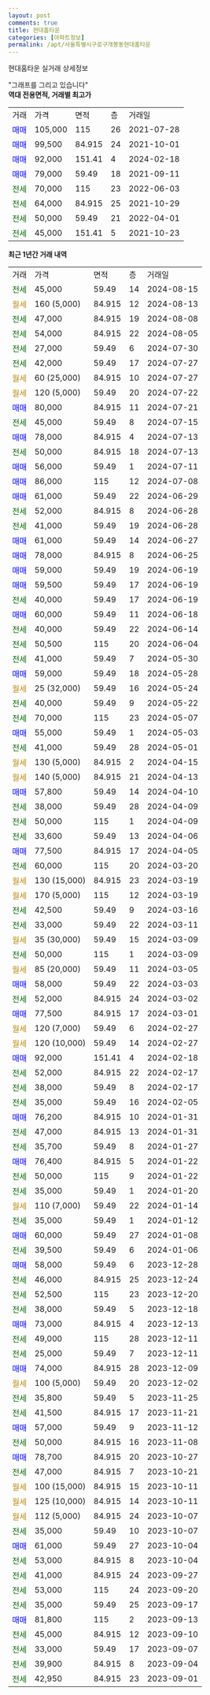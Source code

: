 ```yaml
---
layout: post
comments: true
title: 현대홈타운
categories: [아파트정보]
permalink: /apt/서울특별시구로구개봉동현대홈타운
---
```


현대홈타운 실거래 상세정보

<script type="text/javascript">
  google.charts.load('current', {'packages':['line', 'corechart']});
  google.charts.setOnLoadCallback(drawChart);

  function drawChart() {
    var data = new google.visualization.DataTable();
    data.addColumn('date', '거래일');
    data.addColumn('number', "매매");
    data.addColumn('number', "전세");
    data.addColumn('number', "전매");

    data.addRows([[new Date(Date.parse("2024-08-15")), null, 45000, null], [new Date(Date.parse("2024-08-13")), null, null, null], [new Date(Date.parse("2024-08-08")), null, 47000, null], [new Date(Date.parse("2024-08-05")), null, 54000, null], [new Date(Date.parse("2024-07-30")), null, 27000, null], [new Date(Date.parse("2024-07-27")), null, 42000, null], [new Date(Date.parse("2024-07-27")), null, null, null], [new Date(Date.parse("2024-07-22")), null, null, null], [new Date(Date.parse("2024-07-21")), 80000, null, null], [new Date(Date.parse("2024-07-15")), null, 45000, null], [new Date(Date.parse("2024-07-13")), 78000, null, null], [new Date(Date.parse("2024-07-13")), null, 50000, null], [new Date(Date.parse("2024-07-11")), 56000, null, null], [new Date(Date.parse("2024-07-08")), 86000, null, null], [new Date(Date.parse("2024-06-29")), 61000, null, null], [new Date(Date.parse("2024-06-28")), null, 52000, null], [new Date(Date.parse("2024-06-28")), null, 41000, null], [new Date(Date.parse("2024-06-27")), 61000, null, null], [new Date(Date.parse("2024-06-25")), 78000, null, null], [new Date(Date.parse("2024-06-19")), 59000, null, null], [new Date(Date.parse("2024-06-19")), 59500, null, null], [new Date(Date.parse("2024-06-19")), null, 40000, null], [new Date(Date.parse("2024-06-18")), 60000, null, null], [new Date(Date.parse("2024-06-14")), null, 40000, null], [new Date(Date.parse("2024-06-04")), null, 50500, null], [new Date(Date.parse("2024-05-30")), null, 41000, null], [new Date(Date.parse("2024-05-28")), 59000, null, null], [new Date(Date.parse("2024-05-24")), null, null, null], [new Date(Date.parse("2024-05-22")), null, 40000, null], [new Date(Date.parse("2024-05-07")), null, 70000, null], [new Date(Date.parse("2024-05-03")), 55000, null, null], [new Date(Date.parse("2024-05-01")), null, 41000, null], [new Date(Date.parse("2024-04-15")), null, null, null], [new Date(Date.parse("2024-04-13")), null, null, null], [new Date(Date.parse("2024-04-10")), 57800, null, null], [new Date(Date.parse("2024-04-09")), null, 38000, null], [new Date(Date.parse("2024-04-09")), null, 50000, null], [new Date(Date.parse("2024-04-06")), null, 33600, null], [new Date(Date.parse("2024-04-05")), 77500, null, null], [new Date(Date.parse("2024-03-20")), null, 60000, null], [new Date(Date.parse("2024-03-19")), null, null, null], [new Date(Date.parse("2024-03-19")), null, null, null], [new Date(Date.parse("2024-03-16")), null, 42500, null], [new Date(Date.parse("2024-03-11")), null, 33000, null], [new Date(Date.parse("2024-03-09")), null, null, null], [new Date(Date.parse("2024-03-09")), null, 50000, null], [new Date(Date.parse("2024-03-05")), null, null, null], [new Date(Date.parse("2024-03-03")), 58000, null, null], [new Date(Date.parse("2024-03-02")), null, 52000, null], [new Date(Date.parse("2024-03-01")), 77500, null, null], [new Date(Date.parse("2024-02-27")), null, null, null], [new Date(Date.parse("2024-02-27")), null, null, null], [new Date(Date.parse("2024-02-18")), 92000, null, null], [new Date(Date.parse("2024-02-17")), null, 52000, null], [new Date(Date.parse("2024-02-17")), null, 38000, null], [new Date(Date.parse("2024-02-05")), null, 35000, null], [new Date(Date.parse("2024-01-31")), 76200, null, null], [new Date(Date.parse("2024-01-31")), null, 47000, null], [new Date(Date.parse("2024-01-27")), null, 35700, null], [new Date(Date.parse("2024-01-22")), 76400, null, null], [new Date(Date.parse("2024-01-22")), null, 50000, null], [new Date(Date.parse("2024-01-20")), null, 35000, null], [new Date(Date.parse("2024-01-14")), null, null, null], [new Date(Date.parse("2024-01-12")), null, 35000, null], [new Date(Date.parse("2024-01-08")), 60000, null, null], [new Date(Date.parse("2024-01-06")), null, 39500, null], [new Date(Date.parse("2023-12-28")), 58000, null, null], [new Date(Date.parse("2023-12-24")), null, 46000, null], [new Date(Date.parse("2023-12-20")), null, 52500, null], [new Date(Date.parse("2023-12-18")), null, 38000, null], [new Date(Date.parse("2023-12-13")), 73000, null, null], [new Date(Date.parse("2023-12-11")), null, 49000, null], [new Date(Date.parse("2023-12-11")), null, 25000, null], [new Date(Date.parse("2023-12-09")), 74000, null, null], [new Date(Date.parse("2023-12-02")), null, null, null], [new Date(Date.parse("2023-11-25")), null, 35800, null], [new Date(Date.parse("2023-11-21")), null, 41500, null], [new Date(Date.parse("2023-11-12")), 57000, null, null], [new Date(Date.parse("2023-11-08")), null, 50000, null], [new Date(Date.parse("2023-10-27")), 78700, null, null], [new Date(Date.parse("2023-10-21")), null, 47000, null], [new Date(Date.parse("2023-10-11")), null, null, null], [new Date(Date.parse("2023-10-11")), null, null, null], [new Date(Date.parse("2023-10-07")), null, null, null], [new Date(Date.parse("2023-10-07")), null, 35000, null], [new Date(Date.parse("2023-10-04")), 61000, null, null], [new Date(Date.parse("2023-10-04")), null, 53000, null], [new Date(Date.parse("2023-09-27")), null, 41000, null], [new Date(Date.parse("2023-09-20")), null, 53000, null], [new Date(Date.parse("2023-09-17")), null, 35000, null], [new Date(Date.parse("2023-09-13")), 81800, null, null], [new Date(Date.parse("2023-09-10")), null, 45000, null], [new Date(Date.parse("2023-09-07")), null, 33000, null], [new Date(Date.parse("2023-09-04")), null, 39900, null], [new Date(Date.parse("2023-09-01")), null, 42950, null]]);

    var options = {
      hAxis: {
        format: 'yyyy/MM/dd'
      },    
      lineWidth: 0,
      pointsVisible: true,    
      title: '최근 1년간 유형별 실거래가 분포',
      legend: { position: 'bottom' }
    };

    var formatter = new google.visualization.NumberFormat({pattern:'###,###'} );
    formatter.format(data, 1);
    formatter.format(data, 2);
    
    setTimeout(function() {
        var chart = new google.visualization.LineChart(document.getElementById('columnchart_material'));
        chart.draw(data, (options));
        document.getElementById('loading').style.display = 'none';
    }, 200);
  }
</script>


<div id="loading" style="z-index:20; display: block; margin-left: 0px">"그래프를 그리고 있습니다"</div>
<div id="columnchart_material" style="width: 95%; margin-left: 0px; display: block"></div>
<!-- contents start -->
<b>역대 전용면적, 거래별 최고가</b>
<table class="sortable">
    <tr>
      <td>거래</td>
      <td>가격</td>
      <td>면적</td>
      <td>층</td>
      <td>거래일</td>
    </tr>
        <tr>
          <td><a style="color: blue">매매</a></td>
          <td>105,000</td>
          <td>115</td>
          <td>26</td>
          <td>2021-07-28</td>
        </tr>            <tr>
          <td><a style="color: blue">매매</a></td>
          <td>99,500</td>
          <td>84.915</td>
          <td>24</td>
          <td>2021-10-01</td>
        </tr>            <tr>
          <td><a style="color: blue">매매</a></td>
          <td>92,000</td>
          <td>151.41</td>
          <td>4</td>
          <td>2024-02-18</td>
        </tr>            <tr>
          <td><a style="color: blue">매매</a></td>
          <td>79,000</td>
          <td>59.49</td>
          <td>18</td>
          <td>2021-09-11</td>
        </tr>        
        <tr>
              <td><a style="color: darkgreen">전세</a></td>
              <td>70,000</td>
              <td>115</td>
              <td>23</td>
              <td>2022-06-03</td>
            </tr>            <tr>
              <td><a style="color: darkgreen">전세</a></td>
              <td>64,000</td>
              <td>84.915</td>
              <td>25</td>
              <td>2021-10-29</td>
            </tr>            <tr>
              <td><a style="color: darkgreen">전세</a></td>
              <td>50,000</td>
              <td>59.49</td>
              <td>21</td>
              <td>2022-04-01</td>
            </tr>            <tr>
              <td><a style="color: darkgreen">전세</a></td>
              <td>45,000</td>
              <td>151.41</td>
              <td>5</td>
              <td>2021-10-23</td>
            </tr>        
    
</table>

<b>최근 1년간 거래 내역</b>

<table class="sortable">
    <tr>
      <td>거래</td>
      <td>가격</td>
      <td>면적</td>
      <td>층</td>
      <td>거래일</td>
    </tr>
    <tr>
      <td><a style="color: darkgreen">전세</a></td>
      <td>45,000</td>
      <td>59.49</td>
      <td>14</td>
      <td>2024-08-15</td>
    </tr>          <tr>
      <td><a style="color: darkgoldenrod">월세</a></td>
      <td>160 (5,000)</td>
      <td>84.915</td>
      <td>12</td>
      <td>2024-08-13</td>
    </tr>          <tr>
      <td><a style="color: darkgreen">전세</a></td>
      <td>47,000</td>
      <td>84.915</td>
      <td>19</td>
      <td>2024-08-08</td>
    </tr>          <tr>
      <td><a style="color: darkgreen">전세</a></td>
      <td>54,000</td>
      <td>84.915</td>
      <td>22</td>
      <td>2024-08-05</td>
    </tr>          <tr>
      <td><a style="color: darkgreen">전세</a></td>
      <td>27,000</td>
      <td>59.49</td>
      <td>6</td>
      <td>2024-07-30</td>
    </tr>          <tr>
      <td><a style="color: darkgreen">전세</a></td>
      <td>42,000</td>
      <td>59.49</td>
      <td>17</td>
      <td>2024-07-27</td>
    </tr>          <tr>
      <td><a style="color: darkgoldenrod">월세</a></td>
      <td>60 (25,000)</td>
      <td>84.915</td>
      <td>10</td>
      <td>2024-07-27</td>
    </tr>          <tr>
      <td><a style="color: darkgoldenrod">월세</a></td>
      <td>120 (5,000)</td>
      <td>59.49</td>
      <td>20</td>
      <td>2024-07-22</td>
    </tr>          <tr>
      <td><a style="color: blue">매매</a></td>
      <td>80,000</td>
      <td>84.915</td>
      <td>11</td>
      <td>2024-07-21</td>
    </tr>          <tr>
      <td><a style="color: darkgreen">전세</a></td>
      <td>45,000</td>
      <td>59.49</td>
      <td>8</td>
      <td>2024-07-15</td>
    </tr>          <tr>
      <td><a style="color: blue">매매</a></td>
      <td>78,000</td>
      <td>84.915</td>
      <td>4</td>
      <td>2024-07-13</td>
    </tr>          <tr>
      <td><a style="color: darkgreen">전세</a></td>
      <td>50,000</td>
      <td>84.915</td>
      <td>18</td>
      <td>2024-07-13</td>
    </tr>          <tr>
      <td><a style="color: blue">매매</a></td>
      <td>56,000</td>
      <td>59.49</td>
      <td>1</td>
      <td>2024-07-11</td>
    </tr>          <tr>
      <td><a style="color: blue">매매</a></td>
      <td>86,000</td>
      <td>115</td>
      <td>12</td>
      <td>2024-07-08</td>
    </tr>          <tr>
      <td><a style="color: blue">매매</a></td>
      <td>61,000</td>
      <td>59.49</td>
      <td>22</td>
      <td>2024-06-29</td>
    </tr>          <tr>
      <td><a style="color: darkgreen">전세</a></td>
      <td>52,000</td>
      <td>84.915</td>
      <td>8</td>
      <td>2024-06-28</td>
    </tr>          <tr>
      <td><a style="color: darkgreen">전세</a></td>
      <td>41,000</td>
      <td>59.49</td>
      <td>19</td>
      <td>2024-06-28</td>
    </tr>          <tr>
      <td><a style="color: blue">매매</a></td>
      <td>61,000</td>
      <td>59.49</td>
      <td>14</td>
      <td>2024-06-27</td>
    </tr>          <tr>
      <td><a style="color: blue">매매</a></td>
      <td>78,000</td>
      <td>84.915</td>
      <td>8</td>
      <td>2024-06-25</td>
    </tr>          <tr>
      <td><a style="color: blue">매매</a></td>
      <td>59,000</td>
      <td>59.49</td>
      <td>19</td>
      <td>2024-06-19</td>
    </tr>          <tr>
      <td><a style="color: blue">매매</a></td>
      <td>59,500</td>
      <td>59.49</td>
      <td>17</td>
      <td>2024-06-19</td>
    </tr>          <tr>
      <td><a style="color: darkgreen">전세</a></td>
      <td>40,000</td>
      <td>59.49</td>
      <td>17</td>
      <td>2024-06-19</td>
    </tr>          <tr>
      <td><a style="color: blue">매매</a></td>
      <td>60,000</td>
      <td>59.49</td>
      <td>11</td>
      <td>2024-06-18</td>
    </tr>          <tr>
      <td><a style="color: darkgreen">전세</a></td>
      <td>40,000</td>
      <td>59.49</td>
      <td>22</td>
      <td>2024-06-14</td>
    </tr>          <tr>
      <td><a style="color: darkgreen">전세</a></td>
      <td>50,500</td>
      <td>115</td>
      <td>20</td>
      <td>2024-06-04</td>
    </tr>          <tr>
      <td><a style="color: darkgreen">전세</a></td>
      <td>41,000</td>
      <td>59.49</td>
      <td>7</td>
      <td>2024-05-30</td>
    </tr>          <tr>
      <td><a style="color: blue">매매</a></td>
      <td>59,000</td>
      <td>59.49</td>
      <td>18</td>
      <td>2024-05-28</td>
    </tr>          <tr>
      <td><a style="color: darkgoldenrod">월세</a></td>
      <td>25 (32,000)</td>
      <td>59.49</td>
      <td>16</td>
      <td>2024-05-24</td>
    </tr>          <tr>
      <td><a style="color: darkgreen">전세</a></td>
      <td>40,000</td>
      <td>59.49</td>
      <td>9</td>
      <td>2024-05-22</td>
    </tr>          <tr>
      <td><a style="color: darkgreen">전세</a></td>
      <td>70,000</td>
      <td>115</td>
      <td>23</td>
      <td>2024-05-07</td>
    </tr>          <tr>
      <td><a style="color: blue">매매</a></td>
      <td>55,000</td>
      <td>59.49</td>
      <td>1</td>
      <td>2024-05-03</td>
    </tr>          <tr>
      <td><a style="color: darkgreen">전세</a></td>
      <td>41,000</td>
      <td>59.49</td>
      <td>28</td>
      <td>2024-05-01</td>
    </tr>          <tr>
      <td><a style="color: darkgoldenrod">월세</a></td>
      <td>130 (5,000)</td>
      <td>84.915</td>
      <td>2</td>
      <td>2024-04-15</td>
    </tr>          <tr>
      <td><a style="color: darkgoldenrod">월세</a></td>
      <td>140 (5,000)</td>
      <td>84.915</td>
      <td>21</td>
      <td>2024-04-13</td>
    </tr>          <tr>
      <td><a style="color: blue">매매</a></td>
      <td>57,800</td>
      <td>59.49</td>
      <td>14</td>
      <td>2024-04-10</td>
    </tr>          <tr>
      <td><a style="color: darkgreen">전세</a></td>
      <td>38,000</td>
      <td>59.49</td>
      <td>28</td>
      <td>2024-04-09</td>
    </tr>          <tr>
      <td><a style="color: darkgreen">전세</a></td>
      <td>50,000</td>
      <td>115</td>
      <td>1</td>
      <td>2024-04-09</td>
    </tr>          <tr>
      <td><a style="color: darkgreen">전세</a></td>
      <td>33,600</td>
      <td>59.49</td>
      <td>13</td>
      <td>2024-04-06</td>
    </tr>          <tr>
      <td><a style="color: blue">매매</a></td>
      <td>77,500</td>
      <td>84.915</td>
      <td>17</td>
      <td>2024-04-05</td>
    </tr>          <tr>
      <td><a style="color: darkgreen">전세</a></td>
      <td>60,000</td>
      <td>115</td>
      <td>20</td>
      <td>2024-03-20</td>
    </tr>          <tr>
      <td><a style="color: darkgoldenrod">월세</a></td>
      <td>130 (15,000)</td>
      <td>84.915</td>
      <td>23</td>
      <td>2024-03-19</td>
    </tr>          <tr>
      <td><a style="color: darkgoldenrod">월세</a></td>
      <td>170 (5,000)</td>
      <td>115</td>
      <td>12</td>
      <td>2024-03-19</td>
    </tr>          <tr>
      <td><a style="color: darkgreen">전세</a></td>
      <td>42,500</td>
      <td>59.49</td>
      <td>9</td>
      <td>2024-03-16</td>
    </tr>          <tr>
      <td><a style="color: darkgreen">전세</a></td>
      <td>33,000</td>
      <td>59.49</td>
      <td>22</td>
      <td>2024-03-11</td>
    </tr>          <tr>
      <td><a style="color: darkgoldenrod">월세</a></td>
      <td>35 (30,000)</td>
      <td>59.49</td>
      <td>15</td>
      <td>2024-03-09</td>
    </tr>          <tr>
      <td><a style="color: darkgreen">전세</a></td>
      <td>50,000</td>
      <td>115</td>
      <td>1</td>
      <td>2024-03-09</td>
    </tr>          <tr>
      <td><a style="color: darkgoldenrod">월세</a></td>
      <td>85 (20,000)</td>
      <td>59.49</td>
      <td>11</td>
      <td>2024-03-05</td>
    </tr>          <tr>
      <td><a style="color: blue">매매</a></td>
      <td>58,000</td>
      <td>59.49</td>
      <td>22</td>
      <td>2024-03-03</td>
    </tr>          <tr>
      <td><a style="color: darkgreen">전세</a></td>
      <td>52,000</td>
      <td>84.915</td>
      <td>24</td>
      <td>2024-03-02</td>
    </tr>          <tr>
      <td><a style="color: blue">매매</a></td>
      <td>77,500</td>
      <td>84.915</td>
      <td>17</td>
      <td>2024-03-01</td>
    </tr>          <tr>
      <td><a style="color: darkgoldenrod">월세</a></td>
      <td>120 (7,000)</td>
      <td>59.49</td>
      <td>6</td>
      <td>2024-02-27</td>
    </tr>          <tr>
      <td><a style="color: darkgoldenrod">월세</a></td>
      <td>120 (10,000)</td>
      <td>59.49</td>
      <td>14</td>
      <td>2024-02-27</td>
    </tr>          <tr>
      <td><a style="color: blue">매매</a></td>
      <td>92,000</td>
      <td>151.41</td>
      <td>4</td>
      <td>2024-02-18</td>
    </tr>          <tr>
      <td><a style="color: darkgreen">전세</a></td>
      <td>52,000</td>
      <td>84.915</td>
      <td>22</td>
      <td>2024-02-17</td>
    </tr>          <tr>
      <td><a style="color: darkgreen">전세</a></td>
      <td>38,000</td>
      <td>59.49</td>
      <td>8</td>
      <td>2024-02-17</td>
    </tr>          <tr>
      <td><a style="color: darkgreen">전세</a></td>
      <td>35,000</td>
      <td>59.49</td>
      <td>16</td>
      <td>2024-02-05</td>
    </tr>          <tr>
      <td><a style="color: blue">매매</a></td>
      <td>76,200</td>
      <td>84.915</td>
      <td>10</td>
      <td>2024-01-31</td>
    </tr>          <tr>
      <td><a style="color: darkgreen">전세</a></td>
      <td>47,000</td>
      <td>84.915</td>
      <td>13</td>
      <td>2024-01-31</td>
    </tr>          <tr>
      <td><a style="color: darkgreen">전세</a></td>
      <td>35,700</td>
      <td>59.49</td>
      <td>8</td>
      <td>2024-01-27</td>
    </tr>          <tr>
      <td><a style="color: blue">매매</a></td>
      <td>76,400</td>
      <td>84.915</td>
      <td>5</td>
      <td>2024-01-22</td>
    </tr>          <tr>
      <td><a style="color: darkgreen">전세</a></td>
      <td>50,000</td>
      <td>115</td>
      <td>9</td>
      <td>2024-01-22</td>
    </tr>          <tr>
      <td><a style="color: darkgreen">전세</a></td>
      <td>35,000</td>
      <td>59.49</td>
      <td>1</td>
      <td>2024-01-20</td>
    </tr>          <tr>
      <td><a style="color: darkgoldenrod">월세</a></td>
      <td>110 (7,000)</td>
      <td>59.49</td>
      <td>22</td>
      <td>2024-01-14</td>
    </tr>          <tr>
      <td><a style="color: darkgreen">전세</a></td>
      <td>35,000</td>
      <td>59.49</td>
      <td>1</td>
      <td>2024-01-12</td>
    </tr>          <tr>
      <td><a style="color: blue">매매</a></td>
      <td>60,000</td>
      <td>59.49</td>
      <td>27</td>
      <td>2024-01-08</td>
    </tr>          <tr>
      <td><a style="color: darkgreen">전세</a></td>
      <td>39,500</td>
      <td>59.49</td>
      <td>6</td>
      <td>2024-01-06</td>
    </tr>          <tr>
      <td><a style="color: blue">매매</a></td>
      <td>58,000</td>
      <td>59.49</td>
      <td>6</td>
      <td>2023-12-28</td>
    </tr>          <tr>
      <td><a style="color: darkgreen">전세</a></td>
      <td>46,000</td>
      <td>84.915</td>
      <td>25</td>
      <td>2023-12-24</td>
    </tr>          <tr>
      <td><a style="color: darkgreen">전세</a></td>
      <td>52,500</td>
      <td>115</td>
      <td>23</td>
      <td>2023-12-20</td>
    </tr>          <tr>
      <td><a style="color: darkgreen">전세</a></td>
      <td>38,000</td>
      <td>59.49</td>
      <td>5</td>
      <td>2023-12-18</td>
    </tr>          <tr>
      <td><a style="color: blue">매매</a></td>
      <td>73,000</td>
      <td>84.915</td>
      <td>4</td>
      <td>2023-12-13</td>
    </tr>          <tr>
      <td><a style="color: darkgreen">전세</a></td>
      <td>49,000</td>
      <td>115</td>
      <td>28</td>
      <td>2023-12-11</td>
    </tr>          <tr>
      <td><a style="color: darkgreen">전세</a></td>
      <td>25,000</td>
      <td>59.49</td>
      <td>7</td>
      <td>2023-12-11</td>
    </tr>          <tr>
      <td><a style="color: blue">매매</a></td>
      <td>74,000</td>
      <td>84.915</td>
      <td>28</td>
      <td>2023-12-09</td>
    </tr>          <tr>
      <td><a style="color: darkgoldenrod">월세</a></td>
      <td>100 (5,000)</td>
      <td>59.49</td>
      <td>20</td>
      <td>2023-12-02</td>
    </tr>          <tr>
      <td><a style="color: darkgreen">전세</a></td>
      <td>35,800</td>
      <td>59.49</td>
      <td>5</td>
      <td>2023-11-25</td>
    </tr>          <tr>
      <td><a style="color: darkgreen">전세</a></td>
      <td>41,500</td>
      <td>84.915</td>
      <td>17</td>
      <td>2023-11-21</td>
    </tr>          <tr>
      <td><a style="color: blue">매매</a></td>
      <td>57,000</td>
      <td>59.49</td>
      <td>9</td>
      <td>2023-11-12</td>
    </tr>          <tr>
      <td><a style="color: darkgreen">전세</a></td>
      <td>50,000</td>
      <td>84.915</td>
      <td>16</td>
      <td>2023-11-08</td>
    </tr>          <tr>
      <td><a style="color: blue">매매</a></td>
      <td>78,700</td>
      <td>84.915</td>
      <td>20</td>
      <td>2023-10-27</td>
    </tr>          <tr>
      <td><a style="color: darkgreen">전세</a></td>
      <td>47,000</td>
      <td>84.915</td>
      <td>7</td>
      <td>2023-10-21</td>
    </tr>          <tr>
      <td><a style="color: darkgoldenrod">월세</a></td>
      <td>100 (15,000)</td>
      <td>84.915</td>
      <td>15</td>
      <td>2023-10-11</td>
    </tr>          <tr>
      <td><a style="color: darkgoldenrod">월세</a></td>
      <td>125 (10,000)</td>
      <td>84.915</td>
      <td>14</td>
      <td>2023-10-11</td>
    </tr>          <tr>
      <td><a style="color: darkgoldenrod">월세</a></td>
      <td>112 (5,000)</td>
      <td>84.915</td>
      <td>24</td>
      <td>2023-10-07</td>
    </tr>          <tr>
      <td><a style="color: darkgreen">전세</a></td>
      <td>35,000</td>
      <td>59.49</td>
      <td>10</td>
      <td>2023-10-07</td>
    </tr>          <tr>
      <td><a style="color: blue">매매</a></td>
      <td>61,000</td>
      <td>59.49</td>
      <td>27</td>
      <td>2023-10-04</td>
    </tr>          <tr>
      <td><a style="color: darkgreen">전세</a></td>
      <td>53,000</td>
      <td>84.915</td>
      <td>8</td>
      <td>2023-10-04</td>
    </tr>          <tr>
      <td><a style="color: darkgreen">전세</a></td>
      <td>41,000</td>
      <td>84.915</td>
      <td>24</td>
      <td>2023-09-27</td>
    </tr>          <tr>
      <td><a style="color: darkgreen">전세</a></td>
      <td>53,000</td>
      <td>115</td>
      <td>24</td>
      <td>2023-09-20</td>
    </tr>          <tr>
      <td><a style="color: darkgreen">전세</a></td>
      <td>35,000</td>
      <td>59.49</td>
      <td>25</td>
      <td>2023-09-17</td>
    </tr>          <tr>
      <td><a style="color: blue">매매</a></td>
      <td>81,800</td>
      <td>115</td>
      <td>2</td>
      <td>2023-09-13</td>
    </tr>          <tr>
      <td><a style="color: darkgreen">전세</a></td>
      <td>45,000</td>
      <td>84.915</td>
      <td>12</td>
      <td>2023-09-10</td>
    </tr>          <tr>
      <td><a style="color: darkgreen">전세</a></td>
      <td>33,000</td>
      <td>59.49</td>
      <td>17</td>
      <td>2023-09-07</td>
    </tr>          <tr>
      <td><a style="color: darkgreen">전세</a></td>
      <td>39,900</td>
      <td>84.915</td>
      <td>8</td>
      <td>2023-09-04</td>
    </tr>          <tr>
      <td><a style="color: darkgreen">전세</a></td>
      <td>42,950</td>
      <td>84.915</td>
      <td>23</td>
      <td>2023-09-01</td>
    </tr>      </table>
<!-- contents end -->    

